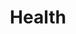 ---
layout: template
title: Health
permalink: /health
pagination: 
  enabled: true
  categories:
    values:
      - health
    matching: any
---